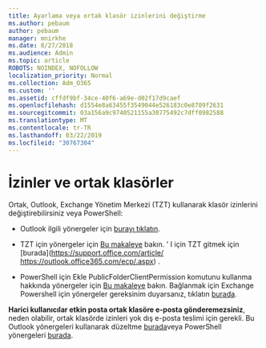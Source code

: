 ```yaml
---
title: Ayarlama veya ortak klasör izinlerini değiştirme
ms.author: pebaum
author: pebaum
manager: mnirkhe
ms.date: 8/27/2018
ms.audience: Admin
ms.topic: article
ROBOTS: NOINDEX, NOFOLLOW
localization_priority: Normal
ms.collection: Adm_O365
ms.custom: ''
ms.assetid: cffdf9bf-34ce-40f6-a69e-d02f17d9caef
ms.openlocfilehash: d1554e8a63455f3549044e526183c0e8709f2631
ms.sourcegitcommit: 03a156a9c9740521155a30775492c7dff0982588
ms.translationtype: MT
ms.contentlocale: tr-TR
ms.lasthandoff: 03/22/2019
ms.locfileid: "30767304"
---
```

# <a name="permissions-and-public-folders"></a>İzinler ve ortak klasörler

Ortak, Outlook, Exchange Yönetim Merkezi (TZT) kullanarak klasör izinlerini değiştirebilirsiniz veya PowerShell:
  
- Outlook ilgili yönergeler için [burayı tıklatın](https://support.office.com/article/Set-or-change-permissions-for-a-public-folder-b2e0440c-7873-48ec-9ff2-b1a20b723005.aspx).
    
- TZT için yönergeler için [Bu makaleye](https://technet.microsoft.com/library/jj651147%28v=exchg.150%29.aspx.aspx#Anchor_1) bakın. ' I için TZT gitmek için [burada](https://support.office.com/article/ https://outlook.office365.com/ecp/.aspx) . 
    
- PowerShell için Ekle PublicFolderClientPermission komutunu kullanma hakkında yönergeler için [Bu makaleye](https://technet.microsoft.com/library/bb124743%28v=exchg.160%29.aspx.aspx) bakın. Bağlanmak için Exchange Powershell için yönergeler gereksinim duyarsanız, tıklatın [burada](https://technet.microsoft.com/library/jj984289%28v=exchg.160%29.aspx.aspx).
    
**Harici kullanıcılar etkin posta ortak klasöre e-posta gönderemezsiniz**, neden olabilir, ortak klasörde izinleri yok dış e-posta teslimi için gerekli. Bu Outlook yönergeleri kullanarak düzeltme [burada](https://technet.microsoft.com/library/aa997560%28v=exchg.150%29.aspx.aspx#Anchor_1)veya PowerShell yönergeleri [burada](https://support.microsoft.com/help/2984402/-5.7.1-smtp-550-5.7.1-resolver.rst.authrequired-nondelivery-report-when-external-users-try-to-send-mail-to-mail-enabled-public-folders-in-office-365.aspx).
  

